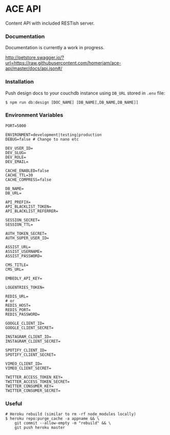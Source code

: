 # ACE API

Content API with included RESTish server.

### Documentation

Documentation is currently a work in progress.

http://petstore.swagger.io/?url=https://raw.githubusercontent.com/homerjam/ace-api/master/docs/api.json#/

### Installation

Push design docs to your couchdb instance using `DB_URL` stored in `.env` file:

```
$ npm run db:design [DOC_NAME] [DB_NAME[,DB_NAME,DB_NAME]]
```

### Environment Variables

    PORT=5000

    ENVIRONMENT=development|testing|production
    DEBUG=false # Change to nano etc

    DEV_USER_ID=
    DEV_SLUG=
    DEV_ROLE=
    DEV_EMAIL=

    CACHE_ENABLED=false
    CACHE_TTL=30
    CACHE_COMPRESS=false

    DB_NAME=
    DB_URL=

    API_PREFIX=
    API_BLACKLIST_TOKEN=
    API_BLACKLIST_REFERRER=

    SESSION_SECRET=
    SESSION_TTL=

    AUTH_TOKEN_SECRET=
    AUTH_SUPER_USER_ID=

    ASSIST_URL=
    ASSIST_USERNAME=
    ASSIST_PASSWORD=

    CMS_TITLE=
    CMS_URL=

    EMBEDLY_API_KEY=

    LOGENTRIES_TOKEN=

    REDIS_URL=
    # or
    REDIS_HOST=
    REDIS_PORT=
    REDIS_PASSWORD=

    GOOGLE_CLIENT_ID=
    GOOGLE_CLIENT_SECRET=

    INSTAGRAM_CLIENT_ID=
    INSTAGRAM_CLIENT_SECRET=

    SPOTIFY_CLIENT_ID=
    SPOTIFY_CLIENT_SECRET=

    VIMEO_CLIENT_ID=
    VIMEO_CLIENT_SECRET=

    TWITTER_ACCESS_TOKEN_KEY=
    TWITTER_ACCESS_TOKEN_SECRET=
    TWITTER_CONSUMER_KEY=
    TWITTER_CONSUMER_SECRET=

### Useful

    # Heroku rebuild (similar to rm -rf node_modules locally)
    $ heroku repo:purge_cache -a appname && \
        git commit --allow-empty -m "rebuild" && \
        git push heroku master
